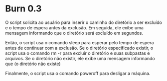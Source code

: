# Burn 0.3

O script solicita ao usuário para inserir o caminho do diretório a ser excluído e o tempo de espera antes da exclusão.
Em seguida, ele exibe uma mensagem informando que o diretório será excluído em segundos.

Então, o script usa o comando sleep para esperar pelo tempo de espera antes de continuar com a exclusão.
Se o diretório especificado existir, o script usa o comando rm -r para excluir o diretório e suas subpastas e arquivos.
Se o diretório não existir, ele exibe uma mensagem informando que (o diretório não existe)

Finalmente, o script usa o comando poweroff para desligar a máquina.
